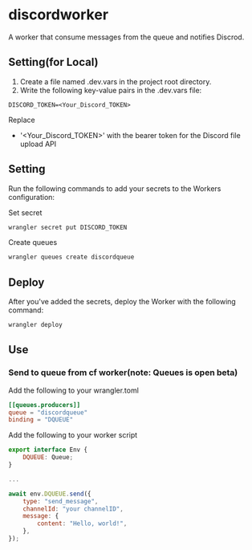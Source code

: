 # discordworker
A worker that consume messages from the queue and notifies Discrod. 

## Setting(for Local)
1. Create a file named .dev.vars in the project root directory.
2. Write the following key-value pairs in the .dev.vars file:
  ```
  DISCORD_TOKEN=<Your_Discord_TOKEN>
  ```

Replace 
- '<Your_Discord_TOKEN>' with the bearer token for the Discord file upload API

## Setting
Run the following commands to add your secrets to the Workers configuration:

Set secret
```bash
wrangler secret put DISCORD_TOKEN
```

Create queues
```bash
wrangler queues create discordqueue
```

## Deploy
After you've added the secrets, deploy the Worker with the following command:
```bash
wrangler deploy
```

## Use
### Send to queue from cf worker(note: Queues is open beta)
Add the following to your wrangler.toml

```toml
[[queues.producers]]
queue = "discordqueue"
binding = "DQUEUE"
```

Add the following to your worker script

```js
export interface Env {
	DQUEUE: Queue;
}

...

await env.DQUEUE.send({
    type: "send_message",
    channelId: "your channelID",
    message: {
        content: "Hello, world!",
    },
});
```
